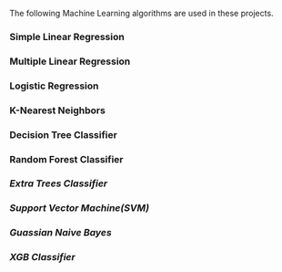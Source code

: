 The following Machine Learning algorithms are used in these projects.
### **Simple Linear Regression**
### **Multiple Linear Regression**
### **Logistic Regression**
### **K-Nearest Neighbors**
### **Decision Tree Classifier**
### **Random Forest Classifier**
### *Extra Trees Classifier*
### *Support Vector Machine(SVM)*
### *Guassian Naive Bayes*
### *XGB Classifier*
